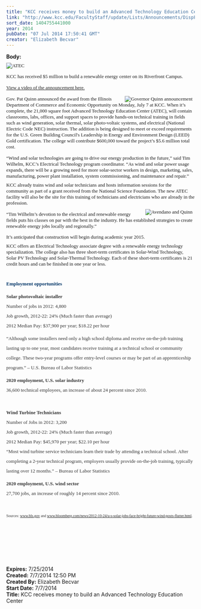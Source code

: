 ```yaml
---
title: "KCC receives money to build an Advanced Technology Education Center "
link: "http://www.kcc.edu/FacultyStaff/update/Lists/Announcements/DispForm.aspx?ID=1559"
sort_date: 1404755441000
year: 2014
pubDate: "07 Jul 2014 17:50:41 GMT"
creator: "Elizabeth Becvar"
---
```


<div><b>Body:</b> <div class="ExternalClass1CDF839790A04365B359523547C1A811">
<div>
<p class="MsoNormal" style="margin:auto 0in 0pt">
<p class="MsoNormalCxSpMiddle" style="margin:0in 0in 6pt"><span><font face="Calibri"><font size="2"></p><img alt="ATEC " src="/FacultyStaff/update/PublishingImages/ATEC%20recent%20view.jpg" /></div>
<p>KCC has received $5 million to build a renewable energy center on its Riverfront Campus.</p>
<p><a href="http://youtu.be/ztNHaN9BROw">View a video of the announcement here.</a></font></font></span></p>
<p></p>
<p class="MsoNormal" style="margin:0in 0in 6pt"><span><font face="Calibri"><font size="2"></p>
<p></p>
<div style="float:right;margin-right:6px"><img alt="Governor Quinn announcement" src="/FacultyStaff/update/PublishingImages/Quinn%20announcement.jpg" /></div>
<p>Gov. Pat Quinn announced the award from the Illinois Department of Commerce and Economic Opportunity on Monday, July 7 at KCC. When it’s complete, the 21,000 square foot Advanced Technology Education Center (ATEC), will contain classrooms, labs, offices, and support spaces to provide hands-on technical training in fields such as wind generation, solar thermal, solar photo-voltaic systems, and electrical (National Electric Code NEC) instruction. The addition is being designed to meet or exceed requirements for the U.S. Green Building Council's Leadership in Energy and Environment Design (LEED) Gold certification. The college will contribute $600,000 toward the project’s $5.6 million total cost.</font></font></span></p>
<p class="MsoNormal" style="margin:0in 0in 6pt"><span><font face="Calibri"><font size="2">“Wind and solar technologies are going to drive our energy production in the future,” said Tim Wilhelm, KCC’s Electrical Technology program coordinator. “As wind and solar power usage expands, there will be a growing need for more solar-sector workers in design, marketing, sales, manufacturing, power plant installation, system commissioning, and maintenance and repair.”</font></font></span></p>
<p class="MsoNormal" style="margin:0in 0in 6pt"><span><font face="Calibri"><font size="2">KCC already trains wind and solar technicians and hosts information sessions for the community as part of a grant received from the National Science Foundation. The new ATEC facility will also be the site for this training of technicians and electricians who are already in the profession. </p>
<div style="float:right;margin-right:6px"><img alt="Avendano and Quinn" src="/FacultyStaff/update/PublishingImages/Avendano_and_Quinn.jpg" /></div>
<p></font></font></span></p><span><font face="Calibri"><font size="2"><span><font face="Calibri"><font size="2"><span>
<p></span>“Tim Wilhelm’s devotion to the electrical and renewable energy fields puts his classes on par with the best in the industry. He has established strategies to create renewable energy jobs locally and regionally.”</font></font></span> </p>
<p></p>
<p class="MsoNormal" style="margin:0in 0in 6pt"><span><font size="2" face="Calibri">It’s anticipated that construction will begin during academic year 2015. </font></span></p>
<p class="MsoNormal" style="margin:0in 0in 6pt"><span><font size="2" face="Calibri">KCC offers an Electrical Technology associate degree with a renewable energy technology specialization. The college also has three short-term certificates in Solar-Wind Technology, Solar PV Technology and Solar-Thermal Technology. Each of these short-term certificates is 21 credit hours and can be finished in one year or less. </font></span></p>
<p class="MsoNormal" style="margin:0in 0in 6pt"><span style="font-family:'Times New Roman','serif'"><font size="2"></font></span> </p><span style="color:#333333;line-height:200%">
<p class="MsoNormalCxSpMiddle" style="margin:0in 0in 6pt"><span><font size="2"><strong><font color="#003366">Employment opportunities</font></strong></font></span></p>
<p class="MsoNormalCxSpMiddle" style="margin:0in 0in 6pt"><span><font size="2"><strong>Solar photovoltaic installer</strong><br />Number of jobs in 2012: 4,800<br />Job growth, 2012-22: 24% (Much faster than average)<br />2012 Median Pay: $37,900 per year; $18.22 per hour  </font></span></p>
<p class="MsoNormalCxSpMiddle" style="margin:0in 0in 6pt"><span><font size="2">“Although some installers need only a high school diploma and receive on-the-job training lasting up to one year, most candidates receive training at a technical school or community college. These two-year programs offer entry-level courses or may be part of an apprenticeship program.” – U.S. Bureau of Labor Statistics</font></span></p>
<p class="MsoNormalCxSpMiddle" style="margin:0in 0in 6pt"><span><font size="2"><strong>2020 employment, U.S. solar industry</strong><br />36,600 technical employees, an increase of about 24 percent since 2010. </font></span></p><span>
<p class="MsoNormalCxSpMiddle" style="margin:0in 0in 6pt"><br /><font size="2"><strong>Wind Turbine Technicians<br /></strong>Number of Jobs in 2012: 3,200 <br />Job growth, 2012-22: 24% (Much faster than average)<br />2012 Median Pay: $45,970 per year; $22.10 per hour  <br />“Most wind turbine service technicians learn their trade by attending a technical school. After completing a 2-year technical program, employers usually provide on-the-job training, typically lasting over 12 months.” – Bureau of Labor Statistics</font></p>
<p class="MsoNormalCxSpMiddle" style="margin:0in 0in 6pt"><font size="2"><strong>2020 employment, U.S. wind sector</strong><br />27,700 jobs, an increase of roughly 14 percent since 2010.</font></p>
<p class="MsoNormalCxSpMiddle" style="margin:0in 0in 6pt"><br /><font size="1">Sources: </font><a href="http://www.bls.gov/"><font size="1">www.bls.gov</font></a><font size="1"> and </font><a href="http://www.bloomberg.com/news/2012-10-24/u-s-solar-jobs-face-bright-future-wind-posts-flutter.html"><font size="1">www.bloomberg.com/news/2012-10-24/u-s-solar-jobs-face-bright-future-wind-posts-flutter.html</font></a><font size="1">.</font></p>
<p class="MsoNormalCxSpMiddle" style="margin:0in 0in 6pt"><font size="2"></font> </p><font color="#000000"><font face="Times New Roman">
<p class="MsoNormalCxSpMiddle" style="margin:0in 0in 6pt"><font size="2"></font></font></span> </p></font></span>
<p class="MsoNormalCxSpMiddle"><span style="color:#333333"><font size="2" face="Times New Roman"></font></span> </p>
<p class="MsoNormalCxSpMiddle">
<p class="MsoNormalCxSpMiddle"><font size="2" face="Times New Roman"><span style="color:#333333"></span></font></p><span><font face="Times New Roman"></font></span>
<p></p></div>
<div></div></font></font></span>
<div></div></div>
<div><b>Expires:</b> 7/25/2014</div>
<div><b>Created:</b> 7/7/2014 12:50 PM</div>
<div><b>Created By:</b> Elizabeth Becvar</div>
<div><b>Start Date:</b> 7/7/2014</div>
<div><b>Title:</b> KCC receives money to build an Advanced Technology Education Center </div>
